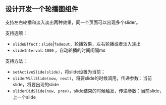 ## 设计开发一个轮播图组件

支持左右轮播和淡入淡出两种效果，同一个页面可以出现多个slider。

支持选项：
* `slideEffect` : `slide`|`fadeout`，轮播效果，左右轮播或者淡入淡出
* `slideInterval`: `1000` ，自动轮播的时间间隔ms

支持方法：
* `setActiveSlide(slide)`，将slide设置为当前；
* `sliderWillSlide(now, next)`，将要slide的时候调用，传递参数：当前slide，将要出现的slide
* `sliderDidSlide(now, prev)`，slide结束的时候触发，传递参数：当前slide，上一个slide
